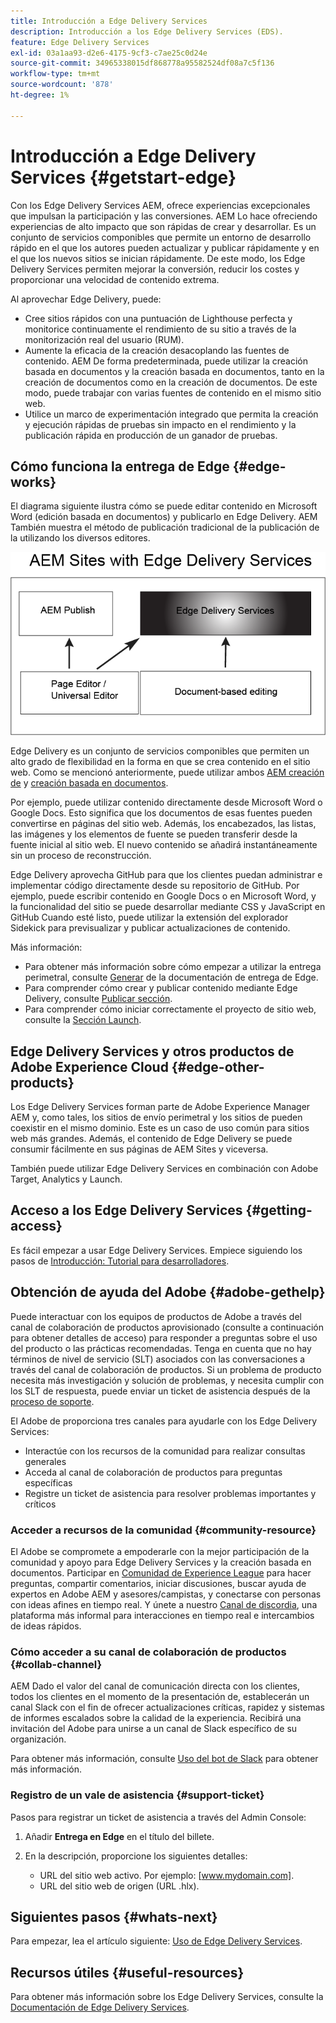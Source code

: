 ```yaml
---
title: Introducción a Edge Delivery Services
description: Introducción a los Edge Delivery Services (EDS).
feature: Edge Delivery Services
exl-id: 03a1aa93-d2e6-4175-9cf3-c7ae25c0d24e
source-git-commit: 34965338015df868778a95582524df08a7c5f136
workflow-type: tm+mt
source-wordcount: '878'
ht-degree: 1%

---
```


# Introducción a Edge Delivery Services {#getstart-edge}

Con los Edge Delivery Services AEM, ofrece experiencias excepcionales que impulsan la participación y las conversiones. AEM Lo hace ofreciendo experiencias de alto impacto que son rápidas de crear y desarrollar. Es un conjunto de servicios componibles que permite un entorno de desarrollo rápido en el que los autores pueden actualizar y publicar rápidamente y en el que los nuevos sitios se inician rápidamente. De este modo, los Edge Delivery Services permiten mejorar la conversión, reducir los costes y proporcionar una velocidad de contenido extrema.

Al aprovechar Edge Delivery, puede:

* Cree sitios rápidos con una puntuación de Lighthouse perfecta y monitorice continuamente el rendimiento de su sitio a través de la monitorización real del usuario (RUM).
* Aumente la eficacia de la creación desacoplando las fuentes de contenido. AEM De forma predeterminada, puede utilizar la creación basada en documentos y la creación basada en documentos, tanto en la creación de documentos como en la creación de documentos. De este modo, puede trabajar con varias fuentes de contenido en el mismo sitio web.
* Utilice un marco de experimentación integrado que permita la creación y ejecución rápidas de pruebas sin impacto en el rendimiento y la publicación rápida en producción de un ganador de pruebas.

## Cómo funciona la entrega de Edge {#edge-works}

El diagrama siguiente ilustra cómo se puede editar contenido en Microsoft Word (edición basada en documentos) y publicarlo en Edge Delivery. AEM También muestra el método de publicación tradicional de la publicación de la utilizando los diversos editores.

![Arquitectura de entrega de Edge](assets/edgedelivery.png)

Edge Delivery es un conjunto de servicios componibles que permiten un alto grado de flexibilidad en la forma en que se crea contenido en el sitio web. Como se mencionó anteriormente, puede utilizar ambos [AEM creación de](https://experienceleague.adobe.com/docs/experience-manager-cloud-service/content/sites/authoring/getting-started/concepts.html) y [creación basada en documentos](https://www.hlx.live/docs/authoring).

Por ejemplo, puede utilizar contenido directamente desde Microsoft Word o Google Docs. Esto significa que los documentos de esas fuentes pueden convertirse en páginas del sitio web. Además, los encabezados, las listas, las imágenes y los elementos de fuente se pueden transferir desde la fuente inicial al sitio web. El nuevo contenido se añadirá instantáneamente sin un proceso de reconstrucción.

Edge Delivery aprovecha GitHub para que los clientes puedan administrar e implementar código directamente desde su repositorio de GitHub. Por ejemplo, puede escribir contenido en Google Docs o en Microsoft Word, y la funcionalidad del sitio se puede desarrollar mediante CSS y JavaScript en GitHub Cuando esté listo, puede utilizar la extensión del explorador Sidekick para previsualizar y publicar actualizaciones de contenido.

Más información:

* Para obtener más información sobre cómo empezar a utilizar la entrega perimetral, consulte [Generar](https://www.hlx.live/docs/#build) de la documentación de entrega de Edge.
* Para comprender cómo crear y publicar contenido mediante Edge Delivery, consulte [Publicar sección](https://www.hlx.live/docs/authoring).
* Para comprender cómo iniciar correctamente el proyecto de sitio web, consulte la [Sección Launch](https://www.hlx.live/docs/#launch).

## Edge Delivery Services y otros productos de Adobe Experience Cloud {#edge-other-products}

Los Edge Delivery Services forman parte de Adobe Experience Manager AEM y, como tales, los sitios de envío perimetral y los sitios de pueden coexistir en el mismo dominio. Este es un caso de uso común para sitios web más grandes. Además, el contenido de Edge Delivery se puede consumir fácilmente en sus páginas de AEM Sites y viceversa.

También puede utilizar Edge Delivery Services en combinación con Adobe Target, Analytics y Launch.

## Acceso a los Edge Delivery Services {#getting-access}

Es fácil empezar a usar Edge Delivery Services. Empiece siguiendo los pasos de [Introducción: Tutorial para desarrolladores](https://www.hlx.live/developer/tutorial).

## Obtención de ayuda del Adobe {#adobe-gethelp}

Puede interactuar con los equipos de productos de Adobe a través del canal de colaboración de productos aprovisionado (consulte a continuación para obtener detalles de acceso) para responder a preguntas sobre el uso del producto o las prácticas recomendadas. Tenga en cuenta que no hay términos de nivel de servicio (SLT) asociados con las conversaciones a través del canal de colaboración de productos. Si un problema de producto necesita más investigación y solución de problemas, y necesita cumplir con los SLT de respuesta, puede enviar un ticket de asistencia después de la [proceso de soporte](https://experienceleague.adobe.com/?lang=en&amp;support-tab=home#support).

El Adobe de proporciona tres canales para ayudarle con los Edge Delivery Services:

* Interactúe con los recursos de la comunidad para realizar consultas generales
* Acceda al canal de colaboración de productos para preguntas específicas
* Registre un ticket de asistencia para resolver problemas importantes y críticos

### Acceder a recursos de la comunidad {#community-resource}

El Adobe se compromete a empoderarle con la mejor participación de la comunidad y apoyo para Edge Delivery Services y la creación basada en documentos. Participar en [Comunidad de Experience League](https://adobe.ly/3Q6kTKl) para hacer preguntas, compartir comentarios, iniciar discusiones, buscar ayuda de expertos en Adobe AEM y asesores/campistas, y conectarse con personas con ideas afines en tiempo real. Y únete a nuestro [Canal de discordia](https://discord.gg/aem-live), una plataforma más informal para interacciones en tiempo real e intercambios de ideas rápidos.

### Cómo acceder a su canal de colaboración de productos {#collab-channel}

AEM Dado el valor del canal de comunicación directa con los clientes, todos los clientes en el momento de la presentación de, establecerán un canal Slack con el fin de ofrecer actualizaciones críticas, rapidez y sistemas de informes escalados sobre la calidad de la experiencia. Recibirá una invitación del Adobe para unirse a un canal de Slack específico de su organización.

Para obtener más información, consulte [Uso del bot de Slack](https://www.hlx.live/docs/slack) para obtener más información.

### Registro de un vale de asistencia {#support-ticket}

Pasos para registrar un ticket de asistencia a través del Admin Console:

1. Añadir **Entrega en Edge** en el título del billete.
2. En la descripción, proporcione los siguientes detalles:

   * URL del sitio web activo. Por ejemplo: [www.mydomain.com].
   * URL del sitio web de origen (URL .hlx).

## Siguientes pasos {#whats-next}

Para empezar, lea el artículo siguiente: [Uso de Edge Delivery Services](/help/edge/using.md).

## Recursos útiles {#useful-resources}

Para obtener más información sobre los Edge Delivery Services, consulte la [Documentación de Edge Delivery Services](https://www.hlx.live/docs/).
